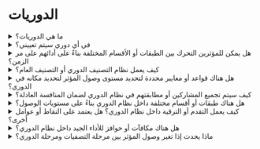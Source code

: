 # الدوريات

<details>

<summary>ما هي الدوريات؟</summary>

الدوريات تشبه الطبقات في بطولة كرة القدم. تعكس مستوى أدائك خلال مراحل التصفيات، حيث يتم تجميع اللاعبين الذين حققوا إنجازات مماثلة لمواجهات تنافسية. يؤدي التصنيف الأعلى في الدوري إلى مكافآت أكبر. سيتم الكشف عن تفاصيل إضافية عند إطلاق الموسم الأول.

</details>

<details>

<summary>في أي دوري سيتم تعييني؟</summary>

تعتمد تعيينك في الدوري على تصنيفك خلال مراحل التأهيل. يتراكم النقاط اليومية للمشاركين ويتقدمون في قائمة المتصدرين، مما يؤدي إلى التصنيف النهائي بعد مرحلة التأهيل الأولى ومرحلة التأهيل الثانية. بناءً على الإنجازات الجماعية وإجمالي عدد المشاركين، يتم تعيين فتحات في الدوريات المختلفة.

يتلقى الأداء الأفضل في كل مرحلة من مراحل التأهيل دعوات للانضمام إلى الدوري الأنسب بناءً على مستوى مهاراتهم.

مع تقدم المواسم، تعمل الدوريات على أساس الترقية والهبوط. يتقدم الأداء الأفضل إلى الدوريات العليا، بينما يتم نقل أولئك الذين لم يحققوا النجاح إلى الدوريات الأدنى.

إذا انضممت بعد مراحل التأهيل، ستدخل الدوري الهاوي. هذا الدوري لا يقدم فقط مجموعة من المكافآت، بل يوفر أيضًا فرصة للتقدم إلى الأقسام العليا وتأمين المكافآت/تعزيزها.

</details>

<details>

<summary>هل يمكن للمؤثرين التحرك بين الطبقات أو الأقسام المختلفة بناءً على أدائهم على مر الزمن؟</summary>

يتم تصنيف المؤثرين ضمن أقسامهم المختلفة. يتقدم الأداء الأفضل إلى القسم الأعلى (حتى الدوري الممتاز)، بينما يتم إنزال أولئك الذين يحتلون مراكز أدنى إلى الأقسام الأدنى، وصولًا إلى أدنى طبقة وهي الدوري الهاوي. بالإضافة إلى ذلك، إذا فشل المؤثر في تحقيق الحد الأدنى من الأيام التي يكسب فيها نقاطًا، سيتم نقله إلى قسم أدنى. في مثل هذه الحالات، سيتلقى فقط المكافأة الدنيا للموسم الحالي دون أن يكون مؤهلاً للتعزيز الجماعي. يشجع هذا النظام المؤثرين على تحقيق أداء جيد بشكل مستمر والحفاظ على وضعهم في القسم.

</details>

<details>

<summary>كيف يعمل نظام التصنيف الدوري أو التصنيف العام؟</summary>

قم بزيارة <mark style="color:red;">**{رابط إلى XBORG.COM حيث يتم شرح الدوريات ونظام التصنيف}**</mark>

</details>

<details>

<summary>هل هناك قواعد أو معايير محددة لتحديد مستوى وصول المؤثر لتحديد مكانه في الدوري؟</summary>

يتم تحديد الوصول إلى الدوري بناءً على الأداء النهائي للمؤثر خلال مرحلتي التأهيل 1 و 2. قد تؤدي نتائج المواسم التالية إلى الحفاظ على نفس القسم، التقدم إلى قسم أعلى، أو الهبوط.

</details>

<details>

<summary>كيف سيتم تجميع المشاركين أو مطابقتهم في نظام الدوري لضمان المنافسة العادلة؟</summary>

تتنافس الأداء الأفضل ضد الأداء الأفضل، وهكذا.

</details>

<details>

<summary>هل هناك طبقات أو أقسام مختلفة داخل نظام الدوري بناءً على مستويات الوصول؟</summary>

في جولات التأهيل، يتنافس الجميع ضد بعضهم البعض. خلال الموسم الأول، يتم تصنيف الأفراد في دوريات مختلفة بناءً على أدائهم السابق.

</details>

<details>

<summary>كيف يعمل التقدم أو الترقية داخل نظام الدوري؟ هل يعتمد على النقاط أو عوامل أخرى؟</summary>

يتم تحديد التقدم داخل نفس الدوري بناءً على النقاط المتراكمة. يتضمن كل دوري معالم جماعية يسعى المشاركون لتحقيقها، مما يوفر فوائد لجميع الأعضاء. لمزيد من المعلومات، قم بزيارة [المكافآت](../rewards-test.md).

</details>

<details>

<summary>هل هناك مكافآت أو حوافز للأداء الجيد داخل نظام الدوري؟</summary>

لا، حيث نكافئ الأداء العام في نهاية المسابقة، لا يتم توفير حوافز إضافية. ومع ذلك، من المهم أن نلاحظ أنه لكي يكون مؤهلاً لمكافأة الدوري، يجب على المشاركين كسب نقاط لمدة لا تقل عن 7 أيام في الشهر. أي شخص يتقدم إلى دوري أعلى سيتلقى تلقائيًا مكافأة أكبر.

</details>

<details>

<summary>ماذا يحدث إذا تغير وصول المؤثر بين مرحلة التصفيات ومرحلة الدوري؟</summary>

إذا تغير وصول المؤثر بشكل كبير بين مرحلة التأهيل ومرحلة الدوري، فإن ذلك لا يؤثر على موقعه في الدوري أو المكافآت السابقة.

ومع ذلك، من المهم أن نلاحظ أنه اعتبارًا من مرحلة الدوري وما بعدها، يكتسب التصنيف في الدوري أهمية. من المرجح أن يتقدم المؤثر الذي يزيد وصوله إلى قسم أعلى في الموسم التالي، بينما قد يواجه الذي ينخفض وصوله الهبوط.

جانب آخر مهم هو أنه في الدوريات، يتطلب توليد نقاط في لا يقل عن 7 أيام مختلفة ليكون مؤهلاً لمكافأة الدوري.

</details>